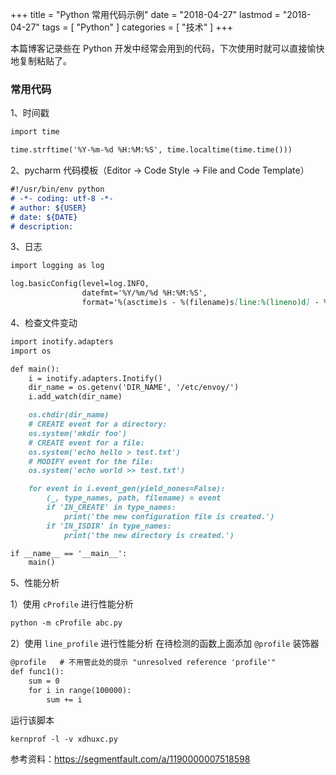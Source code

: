+++
title = "Python 常用代码示例"
date = "2018-04-27"
lastmod = "2018-04-27"
tags = [
    "Python"
]
categories = [
    "技术"
]
+++

本篇博客记录些在 Python 开发中经常会用到的代码，下次使用时就可以直接愉快地复制粘贴了。

<!--more-->

### 常用代码
1、时间戳
```markdown
import time

time.strftime('%Y-%m-%d %H:%M:%S', time.localtime(time.time()))
```

2、pycharm 代码模板（Editor -> Code Style -> File and Code Template）
```markdown
#!/usr/bin/env python
# -*- coding: utf-8 -*-
# author: ${USER}
# date: ${DATE}
# description:
```

3、日志
```markdown
import logging as log

log.basicConfig(level=log.INFO,
                datefmt='%Y/%m/%d %H:%M:%S',
                format='%(asctime)s - %(filename)s[line:%(lineno)d] - %(levelname)s: %(message)s')
```

4、检查文件变动
```markdown
import inotify.adapters
import os

def main():
    i = inotify.adapters.Inotify()
    dir_name = os.getenv('DIR_NAME', '/etc/envoy/')
    i.add_watch(dir_name)

    os.chdir(dir_name)
    # CREATE event for a directory:
    os.system('mkdir foo')
    # CREATE event for a file:
    os.system('echo hello > test.txt')
    # MODIFY event for the file:
    os.system('echo world >> test.txt')

    for event in i.event_gen(yield_nones=False):
        (_, type_names, path, filename) = event
        if 'IN_CREATE' in type_names:
            print('the new configuration file is created.')
        if 'IN_ISDIR' in type_names:
            print('the new directory is created.')

if __name__ == '__main__':
    main()
```

5、性能分析

1）使用 `cProfile` 进行性能分析
```markdown
python -m cProfile abc.py
```

2）使用 `line_profile` 进行性能分析
在待检测的函数上面添加 `@profile` 装饰器
```markdown
@profile   # 不用管此处的提示 "unresolved reference 'profile'"
def func1():
    sum = 0
    for i in range(100000):
        sum += i
```
运行该脚本
```markdown
kernprof -l -v xdhuxc.py
```

参考资料：https://segmentfault.com/a/1190000007518598

